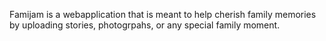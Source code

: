 Famijam is a webapplication that is meant to help cherish family memories by uploading stories, photogrpahs, or any special family moment.
